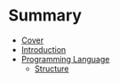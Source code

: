 # Summary

* [Cover](README.md)
* [Introduction](documentation/Introduction.md)
* [Programming Language](documentation/ProgrammingLanguage.md)
   * [Structure](documentation/Structure.md)

